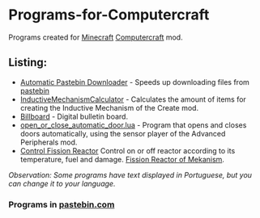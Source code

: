 # Programs-for-Computercraft
Programs created for [Minecraft](https://www.minecraft.net/) [Computercraft](https://tweaked.cc/) mod.

## Listing:
- [Automatic Pastebin Downloader](https://github.com/TheMath123/Programs-for-Computercraft/blob/main/codes/Automatic%20Pastebin%20Downloader%20-%20Minecraft.lua) - Speeds up downloading files from [pastebin](https://pastebin.com/RJr6H0aB)
- [InductiveMechanismCalculator](https://github.com/TheMath123/Programs-for-Computercraft/blob/main/codes/Inductive%20Mechanism%20Calculator%20-%20Minecraft.lua) - Calculates the amount of items for creating the Inductive Mechanism of the Create mod.
- [Billboard](https://github.com/TheMath123/Programs-for-Computercraft/blob/main/codes/Digital%20Bulletin%20Board%20-%20Minecraft.lua) - Digital bulletin board.
- [open_or_close_automatic_door.lua](https://github.com/TheMath123/Programs-for-Computercraft/blob/main/codes/open_or_close_automatic_door.lua) - Program that opens and closes doors automatically, using the sensor player of the Advanced Peripherals mod.
- [Control Fission Reactor](https://github.com/TheMath123/Programs-for-Computercraft/blob/main/codes/Control%20Fission%20Reactor%20of%20Mekanism%20mod.lua) Control on or off reactor according to its temperature, fuel and damage. [Fission Reactor of Mekanism](https://wiki.aidancbrady.com/wiki/Fission_Reactor).

*Observation: Some programs have text displayed in Portuguese, but you can change it to your language.*

### Programs in [pastebin.com](https://pastebin.com/u/themath1234)
